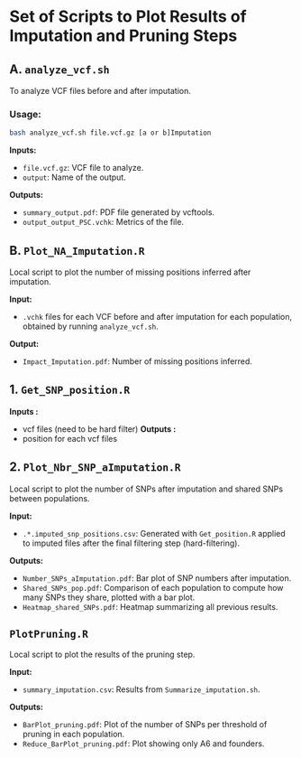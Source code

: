 # Set of Scripts to Plot Results of Imputation and Pruning Steps

## A. `analyze_vcf.sh`
To analyze VCF files before and after imputation.

### Usage:
```bash
bash analyze_vcf.sh file.vcf.gz [a or b]Imputation
```

**Inputs:**
- `file.vcf.gz`: VCF file to analyze.
- `output`: Name of the output.

**Outputs:**
- `summary_output.pdf`: PDF file generated by vcftools.
- `output_output_PSC.vchk`: Metrics of the file.

## B. `Plot_NA_Imputation.R`
Local script to plot the number of missing positions inferred after imputation.

**Input:** 
- `.vchk` files for each VCF before and after imputation for each population, obtained by running `analyze_vcf.sh`.

**Output:** 
- `Impact_Imputation.pdf`: Number of missing positions inferred.

## 1. `Get_SNP_position.R`
**Inputs :**
- vcf files (need to be hard filter)
**Outputs :**
- position for each vcf files

## 2. `Plot_Nbr_SNP_aImputation.R`
Local script to plot the number of SNPs after imputation and shared SNPs between populations.

**Input:** 
- `.*.imputed_snp_positions.csv`: Generated with `Get_position.R` applied to imputed files after the final filtering step (hard-filtering).

**Outputs:** 
- `Number_SNPs_aImputation.pdf`: Bar plot of SNP numbers after imputation.
- `Shared_SNPs_pop.pdf`: Comparison of each population to compute how many SNPs they share, plotted with a bar plot.
- `Heatmap_shared_SNPs.pdf`: Heatmap summarizing all previous results.

## `PlotPruning.R`
Local script to plot the results of the pruning step.

**Input:** 
- `summary_imputation.csv`: Results from `Summarize_imputation.sh`.

**Outputs:** 
- `BarPlot_pruning.pdf`: Plot of the number of SNPs per threshold of pruning in each population.
- `Reduce_BarPlot_pruning.pdf`: Plot showing only A6 and founders.

